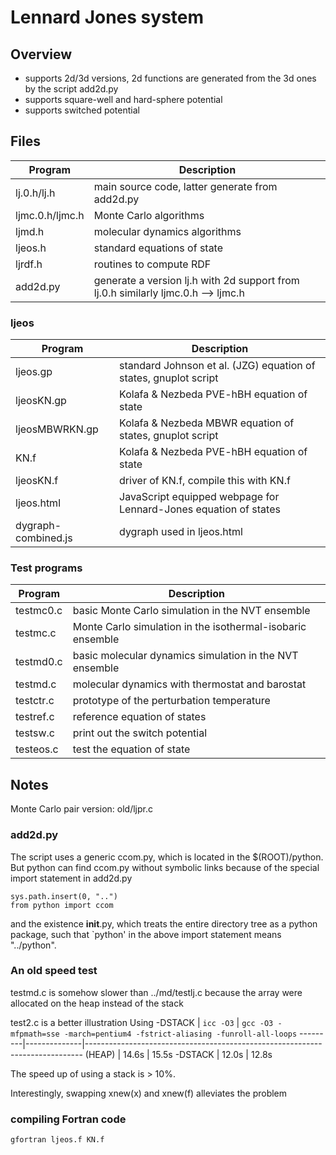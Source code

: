 # Lennard Jones system #


## Overview ##

* supports 2d/3d versions, 2d functions are generated
  from the 3d ones by the script add2d.py
* supports square-well and hard-sphere potential
* supports switched potential


## Files ##

  Program             | Description
----------------------|------------------------------------------------------------
  lj.0.h/lj.h         | main source code, latter generate from add2d.py
  ljmc.0.h/ljmc.h     | Monte Carlo algorithms
  ljmd.h              | molecular dynamics algorithms
  ljeos.h             | standard equations of state
  ljrdf.h             | routines to compute RDF
  add2d.py            | generate a version lj.h with 2d support from lj.0.h similarly ljmc.0.h --> ljmc.h

### ljeos ###

  Program             | Description
----------------------|------------------------------------------------------------
  ljeos.gp            | standard Johnson et al. (JZG) equation of states, gnuplot script
  ljeosKN.gp          | Kolafa & Nezbeda PVE-hBH equation of state
  ljeosMBWRKN.gp      | Kolafa & Nezbeda MBWR equation of states, gnuplot script
  KN.f                | Kolafa & Nezbeda PVE-hBH equation of state
  ljeosKN.f           | driver of KN.f, compile this with KN.f
  ljeos.html          | JavaScript equipped webpage for Lennard-Jones equation of states
  dygraph-combined.js | dygraph used in ljeos.html

### Test programs ###

  Program             | Description
----------------------|------------------------------------------------------------
  testmc0.c           | basic Monte Carlo simulation in the NVT ensemble
  testmc.c            | Monte Carlo simulation in the isothermal-isobaric ensemble
  testmd0.c           | basic molecular dynamics simulation in the NVT ensemble
  testmd.c            | molecular dynamics with thermostat and barostat
  testctr.c           | prototype of the perturbation temperature
  testref.c           | reference equation of states
  testsw.c            | print out the switch potential
  testeos.c           | test the equation of state


## Notes ##

Monte Carlo pair version: old/ljpr.c

### add2d.py ###

The script uses a generic ccom.py, which is located in the $(ROOT)/python.
But python can find ccom.py without symbolic links because of the
special import statement in add2d.py

```
sys.path.insert(0, "..")
from python import ccom
```

and the existence __init__.py, which treats the entire directory tree
as a python package, such that `python' in the above import statement
means "../python".



### An old speed test ###

testmd.c is somehow slower than ../md/testlj.c
because the array were allocated on the heap instead of the stack

test2.c is a better illustration
Using -DSTACK
         | `icc -O3`    | `gcc -O3 -mfpmath=sse -march=pentium4 -fstrict-aliasing -funroll-all-loops`
---------|--------------|-----------------------------------------------------------------------------
 (HEAP)  | 14.6s        | 15.5s
-DSTACK  | 12.0s        | 12.8s

The speed up of using a stack is > 10%.

Interestingly, swapping xnew(x) and xnew(f) alleviates the problem


### compiling Fortran code ###

```
gfortran ljeos.f KN.f
```
